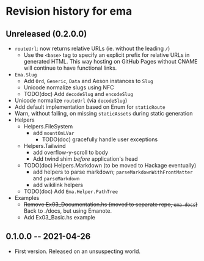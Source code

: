 # Revision history for ema

## Unreleased (0.2.0.0)

- `routeUrl`: now returns relative URLs (ie. without the leading `/`)
  - Use the `<base>` tag to specify an explicit prefix for relative URLs in generated HTML. This way hosting on GitHub Pages without CNAME will continue to have functional links.
- `Ema.Slug`
  - Add `Ord`, `Generic`, `Data` and Aeson instances to `Slug`
  - Unicode normalize slugs using NFC
  - TODO(doc) Add `decodeSlug` and `encodeSlug`
- Unicode normalize `routeUrl` (via `decodeSlug`)
- Add default implementation based on Enum for `staticRoute`
- Warn, without failing, on missing `staticAssets` during static generation
- Helpers
  - Helpers.FileSystem
    - add `mountOnLVar`
      - TODO(doc) gracefully handle user exceptions
  - Helpers.Tailwind
    - add overflow-y-scroll to body
    - Add twind shim *before* application's head
  - TODO(doc) Helpers.Markdown (to be moved to Hackage eventually)
    - add helpers to parse markdown; `parseMarkdownWithFrontMatter` and `parseMarkdown`
    - add wikilink helpers
  - TODO(doc) Add `Ema.Helper.PathTree`
- Examples
  - ~~Remove Ex03_Documentation.hs (moved to separate repo, `ema-docs`)~~ Back to ./docs, but using Emanote.
  - Add Ex03_Basic.hs example

## 0.1.0.0 -- 2021-04-26

* First version. Released on an unsuspecting world.
